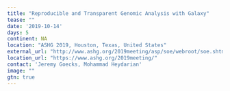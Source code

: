 ```yaml
---
title: "Reproducible and Transparent Genomic Analysis with Galaxy" 
tease: ""
date: '2019-10-14'
days: 5
continent: NA
location: "ASHG 2019, Houston, Texas, United States"
external_url: "http://www.ashg.org/2019meeting/asp/soe/webroot/soe.shtml#?search=galaxy"
location_url: "https://www.ashg.org/2019meeting/"
contact: 'Jeremy Goecks, Mohammad Heydarian'
image: ""
gtn: true
---
```


